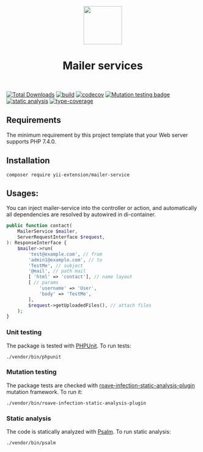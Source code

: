 <p align="center">
    <a href="https://github.com/yiisoft" target="_blank">
        <img src="https://github.com/yiisoft.png" height="100px">
    </a>
    <h1 align="center">Mailer services</h1>
    <br>
</p>

[![Total Downloads](https://img.shields.io/packagist/dt/yii-extension/mailer-service)](https://packagist.org/packages/yii-extension/mailer-service)
[![build](https://github.com/yii-extension/mailer-service/workflows/build/badge.svg)](https://github.com/yii-extension/mailer-service/actions)
[![codecov](https://codecov.io/gh/yii-extension/mailer-service/branch/master/graph/badge.svg)](https://codecov.io/gh/yii-extension/mailer-service)
[![Mutation testing badge](https://img.shields.io/endpoint?style=flat&url=https%3A%2F%2Fbadge-api.stryker-mutator.io%2Fgithub.com%2Fyii-extension%2Fmailer-service%2Fmaster)](https://dashboard.stryker-mutator.io/reports/github.com/yii-extension/mailer-service/master)
[![static analysis](https://github.com/yii-extension/mailer-service/workflows/static%20analysis/badge.svg)](https://github.com/yii-extension/mailer-service/actions?query=workflow%3A%22static+analysis%22)
[![type-coverage](https://shepherd.dev/github/yii-extension/mailer-service/coverage.svg)](https://shepherd.dev/github/yii-extension/mailer-service)


## Requirements

The minimum requirement by this project template that your Web server supports PHP 7.4.0.

## Installation

~~~
composer require yii-extension/mailer-service
~~~

## Usages:

You can inject mailer-service into the controller or action, and automatically all dependencies are resolved by autowired in di-container.

```php
public function contact(
    MailerService $mailer,
    ServerRequestInterface $request,
): ResponseInterface {
    $mailer->run(
        'test@example.com', // from
        'admin1@example.com', // to
        'TestMe', // subject
        '@mail', // path mail
        [ 'html' => 'contact'], // name layout
        [ // params
            'username' => 'User',
            'body' => 'TestMe',
        ],
        $request->getUploadedFiles(), // attach files
    );
}
```

### Unit testing

The package is tested with [PHPUnit](https://phpunit.de/). To run tests:

```shell
./vendor/bin/phpunit
```

### Mutation testing

The package tests are checked with [roave-infection-static-analysis-plugin](https://github.com/Roave/infection-static-analysis-plugin) mutation framework. To run it:

```shell
./vendor/bin/roave-infection-static-analysis-plugin
```

### Static analysis

The code is statically analyzed with [Psalm](https://psalm.dev/). To run static analysis:

```shell
./vendor/bin/psalm
```

